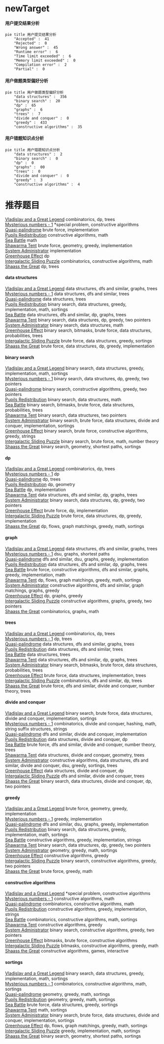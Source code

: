 # newTarget
<!-- tabs:start -->
#### **用户提交结果分析**

```mermaid
pie title 用户提交结果分析
    "Accepted" :  41
    "Rejected" :  0
    "Wrong answer" :  45
    "Runtime error" :  6
    "Time limit exceeded" :  6
    "Memory limit exceeded" :  0
    "Compilation error" :  2
    "Partial" :  0
```
#### **用户做题类型偏好分析**

```mermaid
pie title 用户做题类型偏好分析
    "data structures" :  356
    "binary search" :  20
    "dp" :  65
    "graphs" :  6
    "trees" :  7
    "divide and conquer" :  0
    "greedy" :  433
    "constructive algorithms" :  35
```
#### **用户错题知识点分析**

```mermaid
pie title 用户错题知识点分析
    "data structures" :  2
    "binary search" :  0
    "dp" :  0
    "graphs" :  00
    "trees" :  0
    "divide and conquer" :  0
    "greedy" :  3
    "constructive algorithms" :  4
```
<!-- tabs:end -->
# 推荐题目
[Vladislav and a Great Legend](http://codeforces.com/problemset/problem/1097/G)		combinatorics,
                        dp,
                        trees		  
[Mysterious numbers - 1](http://codeforces.com/problemset/problem/171/A)		*special problem,
                        constructive algorithms		  
[Quasi-palindrome](http://codeforces.com/problemset/problem/863/A)		brute force,
                        implementation		  
[Pupils Redistribution](http://codeforces.com/problemset/problem/779/A)		constructive algorithms,
                        math		  
[Sea Battle](https://codeforces.com/contest/738/problem/D)		math		  
[Shawarma Tent](http://codeforces.com/problemset/problem/1271/C)		brute force,
                        geometry,
                        greedy,
                        implementation		  
[System Administrator](http://codeforces.com/problemset/problem/245/A)		implementation		  
[Greenhouse Effect](http://codeforces.com/problemset/problem/269/B)		dp		  
[Intergalactic Sliding Puzzle](http://codeforces.com/problemset/problem/1280/F)		combinatorics,
                        constructive algorithms,
                        math		  
[Shaass the Great](http://codeforces.com/problemset/problem/294/E)		dp,
                        trees		  
<!-- tabs:start -->
#### **data structures**
[Vladislav and a Great Legend](http://codeforces.com/problemset/problem/827/D)		data structures,
                        dfs and similar,
                        graphs,
                        trees		  
[Mysterious numbers - 1](http://codeforces.com/problemset/problem/860/E)		data structures,
                        dfs and similar,
                        trees		  
[Quasi-palindrome](http://codeforces.com/problemset/problem/587/C)		data structures,
                        trees		  
[Pupils Redistribution](http://codeforces.com/problemset/problem/1398/E)		binary search,
                        data structures,
                        greedy,
                        implementation,
                        math,
                        sortings		  
[Sea Battle](http://codeforces.com/problemset/problem/1111/E)		data structures,
                        dfs and similar,
                        dp,
                        graphs,
                        trees		  
[Shawarma Tent](http://codeforces.com/problemset/problem/1492/C)		binary search,
                        data structures,
                        dp,
                        greedy,
                        two pointers		  
[System Administrator](http://codeforces.com/problemset/problem/1490/G)		binary search,
                        data structures,
                        math		  
[Greenhouse Effect](http://codeforces.com/problemset/problem/1479/D)		binary search,
                        bitmasks,
                        brute force,
                        data structures,
                        probabilities,
                        trees		  
[Intergalactic Sliding Puzzle](http://codeforces.com/problemset/problem/1497/A)		brute force,
                        data structures,
                        greedy,
                        sortings		  
[Shaass the Great](http://codeforces.com/problemset/problem/1491/C)		brute force,
                        data structures,
                        dp,
                        greedy,
                        implementation		  
#### **binary search**
[Vladislav and a Great Legend](http://codeforces.com/problemset/problem/1398/E)		binary search,
                        data structures,
                        greedy,
                        implementation,
                        math,
                        sortings		  
[Mysterious numbers - 1](http://codeforces.com/problemset/problem/1492/C)		binary search,
                        data structures,
                        dp,
                        greedy,
                        two pointers		  
[Quasi-palindrome](http://codeforces.com/problemset/problem/1463/D)		binary search,
                        constructive algorithms,
                        greedy,
                        two pointers		  
[Pupils Redistribution](http://codeforces.com/problemset/problem/1490/G)		binary search,
                        data structures,
                        math		  
[Sea Battle](http://codeforces.com/problemset/problem/1479/D)		binary search,
                        bitmasks,
                        brute force,
                        data structures,
                        probabilities,
                        trees		  
[Shawarma Tent](http://codeforces.com/problemset/problem/1436/E)		binary search,
                        data structures,
                        two pointers		  
[System Administrator](http://codeforces.com/problemset/problem/1461/D)		binary search,
                        brute force,
                        data structures,
                        divide and conquer,
                        implementation,
                        sortings		  
[Greenhouse Effect](http://codeforces.com/problemset/problem/1493/C)		binary search,
                        brute force,
                        constructive algorithms,
                        greedy,
                        strings		  
[Intergalactic Sliding Puzzle](http://codeforces.com/problemset/problem/1487/D)		binary search,
                        brute force,
                        math,
                        number theory		  
[Shaass the Great](http://codeforces.com/problemset/problem/1486/B)		binary search,
                        geometry,
                        shortest paths,
                        sortings		  
#### **dp**
[Vladislav and a Great Legend](http://codeforces.com/problemset/problem/1097/G)		combinatorics,
                        dp,
                        trees		  
[Mysterious numbers - 1](http://codeforces.com/problemset/problem/269/B)		dp		  
[Quasi-palindrome](http://codeforces.com/problemset/problem/294/E)		dp,
                        trees		  
[Pupils Redistribution](http://codeforces.com/problemset/problem/319/C)		dp,
                        geometry		  
[Sea Battle](http://codeforces.com/problemset/problem/407/B)		dp,
                        implementation		  
[Shawarma Tent](http://codeforces.com/problemset/problem/1111/E)		data structures,
                        dfs and similar,
                        dp,
                        graphs,
                        trees		  
[System Administrator](http://codeforces.com/problemset/problem/1492/C)		binary search,
                        data structures,
                        dp,
                        greedy,
                        two pointers		  
[Greenhouse Effect](https://codeforces.com/contest/1457/problem/C)		brute force,
                        dp,
                        implementation		  
[Intergalactic Sliding Puzzle](http://codeforces.com/problemset/problem/1491/C)		brute force,
                        data structures,
                        dp,
                        greedy,
                        implementation		  
[Shaass the Great](http://codeforces.com/problemset/problem/1437/C)		dp,
                        flows,
                        graph matchings,
                        greedy,
                        math,
                        sortings		  
#### **graph**
[Vladislav and a Great Legend](http://codeforces.com/problemset/problem/827/D)		data structures,
                        dfs and similar,
                        graphs,
                        trees		  
[Mysterious numbers - 1](http://codeforces.com/problemset/problem/196/E)		dsu,
                        graphs,
                        shortest paths		  
[Quasi-palindrome](http://codeforces.com/problemset/problem/723/D)		dfs and similar,
                        dsu,
                        graphs,
                        greedy,
                        implementation		  
[Pupils Redistribution](http://codeforces.com/problemset/problem/1111/E)		data structures,
                        dfs and similar,
                        dp,
                        graphs,
                        trees		  
[Sea Battle](http://codeforces.com/problemset/problem/1487/C)		brute force,
                        constructive algorithms,
                        dfs and similar,
                        graphs,
                        greedy,
                        implementation,
                        math		  
[Shawarma Tent](http://codeforces.com/problemset/problem/1437/C)		dp,
                        flows,
                        graph matchings,
                        greedy,
                        math,
                        sortings		  
[System Administrator](http://codeforces.com/problemset/problem/1470/D)		constructive algorithms,
                        dfs and similar,
                        graph matchings,
                        graphs,
                        greedy		  
[Greenhouse Effect](http://codeforces.com/problemset/problem/1476/C)		dp,
                        graphs,
                        greedy		  
[Intergalactic Sliding Puzzle](http://codeforces.com/problemset/problem/1304/D)		constructive algorithms,
                        graphs,
                        greedy,
                        two pointers		  
[Shaass the Great](http://codeforces.com/problemset/problem/1475/C)		combinatorics,
                        graphs,
                        math		  
#### **trees**
[Vladislav and a Great Legend](http://codeforces.com/problemset/problem/1097/G)		combinatorics,
                        dp,
                        trees		  
[Mysterious numbers - 1](http://codeforces.com/problemset/problem/294/E)		dp,
                        trees		  
[Quasi-palindrome](http://codeforces.com/problemset/problem/827/D)		data structures,
                        dfs and similar,
                        graphs,
                        trees		  
[Pupils Redistribution](http://codeforces.com/problemset/problem/860/E)		data structures,
                        dfs and similar,
                        trees		  
[Sea Battle](http://codeforces.com/problemset/problem/587/C)		data structures,
                        trees		  
[Shawarma Tent](http://codeforces.com/problemset/problem/1111/E)		data structures,
                        dfs and similar,
                        dp,
                        graphs,
                        trees		  
[System Administrator](http://codeforces.com/problemset/problem/1479/D)		binary search,
                        bitmasks,
                        brute force,
                        data structures,
                        probabilities,
                        trees		  
[Greenhouse Effect](http://codeforces.com/problemset/problem/1511/C)		brute force,
                        data structures,
                        implementation,
                        trees		  
[Intergalactic Sliding Puzzle](http://codeforces.com/problemset/problem/1499/F)		combinatorics,
                        dfs and similar,
                        dp,
                        trees		  
[Shaass the Great](http://codeforces.com/problemset/problem/1491/E)		brute force,
                        dfs and similar,
                        divide and conquer,
                        number theory,
                        trees		  
#### **divide and conquer**
[Vladislav and a Great Legend](http://codeforces.com/problemset/problem/1461/D)		binary search,
                        brute force,
                        data structures,
                        divide and conquer,
                        implementation,
                        sortings		  
[Mysterious numbers - 1](http://codeforces.com/problemset/problem/1466/G)		combinatorics,
                        divide and conquer,
                        hashing,
                        math,
                        string suffix structures,
                        strings		  
[Quasi-palindrome](http://codeforces.com/problemset/problem/1490/D)		dfs and similar,
                        divide and conquer,
                        implementation		  
[Pupils Redistribution](https://codeforces.com/contest/1483/problem/C)		data structures,
                        divide and conquer,
                        dp		  
[Sea Battle](http://codeforces.com/problemset/problem/1491/E)		brute force,
                        dfs and similar,
                        divide and conquer,
                        number theory,
                        trees		  
[Shawarma Tent](http://codeforces.com/problemset/problem/1303/G)		data structures,
                        divide and conquer,
                        geometry,
                        trees		  
[System Administrator](http://codeforces.com/problemset/problem/1494/D)		constructive algorithms,
                        data structures,
                        dfs and similar,
                        divide and conquer,
                        dsu,
                        greedy,
                        sortings,
                        trees		  
[Greenhouse Effect](http://codeforces.com/problemset/problem/1482/E)		data structures,
                        divide and conquer,
                        dp		  
[Intergalactic Sliding Puzzle](http://codeforces.com/problemset/problem/566/C)		dfs and similar,
                        divide and conquer,
                        trees		  
[Shaass the Great](http://codeforces.com/problemset/problem/1428/F)		binary search,
                        data structures,
                        divide and conquer,
                        dp,
                        two pointers		  
#### **greedy**
[Vladislav and a Great Legend](http://codeforces.com/problemset/problem/1271/C)		brute force,
                        geometry,
                        greedy,
                        implementation		  
[Mysterious numbers - 1](https://codeforces.com/contest/956/problem/A)		greedy,
                        implementation		  
[Quasi-palindrome](http://codeforces.com/problemset/problem/723/D)		dfs and similar,
                        dsu,
                        graphs,
                        greedy,
                        implementation		  
[Pupils Redistribution](http://codeforces.com/problemset/problem/1398/E)		binary search,
                        data structures,
                        greedy,
                        implementation,
                        math,
                        sortings		  
[Sea Battle](https://codeforces.com/contest/1269/problem/C)		constructive algorithms,
                        greedy,
                        implementation,
                        strings		  
[Shawarma Tent](http://codeforces.com/problemset/problem/1492/C)		binary search,
                        data structures,
                        dp,
                        greedy,
                        two pointers		  
[System Administrator](https://codeforces.com/contest/1496/problem/C)		geometry,
                        greedy,
                        math,
                        sortings		  
[Greenhouse Effect](http://codeforces.com/problemset/problem/1493/A)		constructive algorithms,
                        greedy		  
[Intergalactic Sliding Puzzle](http://codeforces.com/problemset/problem/1463/D)		binary search,
                        constructive algorithms,
                        greedy,
                        two pointers		  
[Shaass the Great](http://codeforces.com/problemset/problem/1462/C)		brute force,
                        greedy,
                        math		  
#### **constructive algorithms**
[Vladislav and a Great Legend](http://codeforces.com/problemset/problem/171/A)		*special problem,
                        constructive algorithms		  
[Mysterious numbers - 1](http://codeforces.com/problemset/problem/779/A)		constructive algorithms,
                        math		  
[Quasi-palindrome](http://codeforces.com/problemset/problem/1280/F)		combinatorics,
                        constructive algorithms,
                        math		  
[Pupils Redistribution](https://codeforces.com/contest/1269/problem/C)		constructive algorithms,
                        greedy,
                        implementation,
                        strings		  
[Sea Battle](http://codeforces.com/problemset/problem/1513/E)		combinatorics,
                        constructive algorithms,
                        math,
                        sortings		  
[Shawarma Tent](http://codeforces.com/problemset/problem/1493/A)		constructive algorithms,
                        greedy		  
[System Administrator](http://codeforces.com/problemset/problem/1463/D)		binary search,
                        constructive algorithms,
                        greedy,
                        two pointers		  
[Greenhouse Effect](https://codeforces.com/contest/1456/problem/B)		bitmasks,
                        brute force,
                        constructive algorithms		  
[Intergalactic Sliding Puzzle](http://codeforces.com/problemset/problem/1492/D)		bitmasks,
                        constructive algorithms,
                        greedy,
                        math		  
[Shaass the Great](https://codeforces.com/contest/1504/problem/D)		constructive algorithms,
                        games,
                        interactive		  
#### **sortings**
[Vladislav and a Great Legend](http://codeforces.com/problemset/problem/1398/E)		binary search,
                        data structures,
                        greedy,
                        implementation,
                        math,
                        sortings		  
[Mysterious numbers - 1](http://codeforces.com/problemset/problem/1513/E)		combinatorics,
                        constructive algorithms,
                        math,
                        sortings		  
[Quasi-palindrome](https://codeforces.com/contest/1496/problem/C)		geometry,
                        greedy,
                        math,
                        sortings		  
[Pupils Redistribution](http://codeforces.com/problemset/problem/1495/A)		geometry,
                        greedy,
                        math,
                        sortings		  
[Sea Battle](http://codeforces.com/problemset/problem/1497/A)		brute force,
                        data structures,
                        greedy,
                        sortings		  
[Shawarma Tent](http://codeforces.com/problemset/problem/1427/A)		math,
                        sortings		  
[System Administrator](http://codeforces.com/problemset/problem/1461/D)		binary search,
                        brute force,
                        data structures,
                        divide and conquer,
                        implementation,
                        sortings		  
[Greenhouse Effect](http://codeforces.com/problemset/problem/1437/C)		dp,
                        flows,
                        graph matchings,
                        greedy,
                        math,
                        sortings		  
[Intergalactic Sliding Puzzle](http://codeforces.com/problemset/problem/1473/A)		greedy,
                        implementation,
                        math,
                        sortings		  
[Shaass the Great](http://codeforces.com/problemset/problem/1486/B)		binary search,
                        geometry,
                        shortest paths,
                        sortings		  
<!-- tabs:end -->

